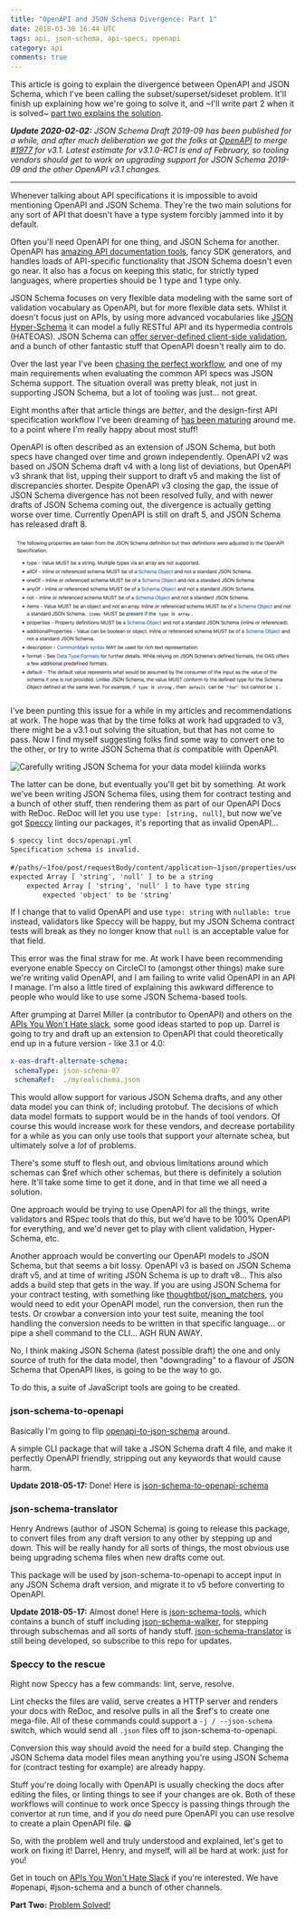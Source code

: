 ```yaml
---
title: "OpenAPI and JSON Schema Divergence: Part 1"
date: 2018-03-30 16:44 UTC
tags: api, json-schema, api-specs, openapi
category: api
comments: true
---
```


This article is going to explain the divergence between OpenAPI and JSON Schema, which I've been calling the subset/superset/sideset problem. It'll finish up explaining how we're going to solve it, and ~I'll write part 2 when it is solved~ [part two explains the solution][solution].

_**Update 2020-02-02:** JSON Schema Draft 2019-09 has been published for a while, and after much deliberation we got the folks at [OpenAPI](https://github.com/OAI/OpenAPI-Specification/issues/2025) to merge [#1977](https://github.com/OAI/OpenAPI-Specification/pull/1977) for  v3.1. Latest estimate for v3.1.0-RC1 is end of February, so tooling vendors should get to work on upgrading support for JSON Schema 2019-09 and the other OpenAPI v3.1 changes._

<hr>

Whenever talking about API specifications it is impossible to avoid mentioning OpenAPI and JSON Schema. They're the two main solutions for any sort of API that doesn't have a type system forcibly jammed into it by default.

Often you'll need OpenAPI for one thing, and JSON Schema for another. OpenAPI has [amazing API documentation tools](https://blog.apisyouwonthate.com/turning-contracts-into-beautiful-documentation-deac7013af18), fancy SDK generators, and handles loads of API-specific functionality that JSON Schema doesn't even go near. It also has a focus on keeping this static, for strictly typed languages, where properties should be 1 type and 1 type only.

JSON Schema focuses on very flexible data modeling with the same sort of validation vocabulary as OpenAPI, but for more flexible data sets. Whilst it doesn't focus just on APIs, by using more advanced vocabularies like [JSON Hyper-Schema](https://blog.apisyouwonthate.com/getting-started-with-json-hyper-schema-184775b91f) it can model a fully RESTful API and its hypermedia controls (HATEOAS). JSON Schema can [offer server-defined client-side validation](https://blog.apisyouwonthate.com/the-many-amazing-uses-of-json-schema-client-side-validation-c78a11fbde45), and a bunch of other fantastic stuff that OpenAPI doesn't really aim to do.

Over the last year I've been [chasing the perfect workflow](https://phil.tech/api/2017/07/20/my-vision-for-a-perfect-world-in-api-specification/), and one of my main requirements when evaluating the common API specs was JSON Schema support. The situation overall was pretty bleak, not just in supporting JSON Schema, but a lot of tooling was just... not great.

Eight months after that article things are _better_, and the design-first API specification workflow I've been dreaming of [has been maturing](https://phil.tech/api/2018/03/01/api-specification-workflow-matures/) around me. to a point where I'm really happy about most stuff!

OpenAPI is often described as an extension of JSON Schema, but both specs have changed over time and grown independently. OpenAPI v2 was based on JSON Schema draft v4 with a long list of deviations, but OpenAPI v3 shrank that list, upping their support to draft v5 and making the list of discrepancies shorter. Despite OpenAPI v3 closing the gap, the issue of JSON Schema divergence has not been resolved fully, and with newer drafts of JSON Schema coming out, the divergence is actually getting worse over time. Currently OpenAPI is still on draft 5, and JSON Schema has released draft 8.

![A list of caveats to the JSON Schema support in OpenAPI v3.0](images/article_images/2018-03-30-openapi-and-json-schema-divergence/json-schema-oai-differences.png)

I've been punting this issue for a while in my articles and recommendations at work. The hope was that by the time folks at work had upgraded to v3, there might be a v3.1 out solving the situation, but that has not come to pass. Now I find myself suggesting folks find some way to convert one to the other, or try to write JSON Schema that _is_ compatible with OpenAPI.

![Carefully writing JSON Schema for your data model kiiiinda works](article_images/2018-03-30-openapi-and-json-schema-divergence/data-model-service-model.png)

The latter can be done, but eventually you'll get bit by something. At work we've been writing JSON Schema files, using them for contract testing and a bunch of other stuff, then rendering them as part of our OpenAPI Docs with ReDoc. ReDoc will let you use `type: [string, null]`, but now we've got [Speccy](https://github.com/wework/speccy) linting our packages, it's reporting that as invalid OpenAPI...

~~~ shell
$ speccy lint docs/openapi.yml
Specification schema is invalid.

#/paths/~1foo/post/requestBody/content/application~1json/properties/user_uuid
expected Array [ 'string', 'null' ] to be a string
    expected Array [ 'string', 'null' ] to have type string
        expected 'object' to be 'string'
~~~

If I change that to valid OpenAPI and use `type: string` with `nullable: true` instead, validators like Speccy will be happy, but my JSON Schema contract tests will break as they no longer know that `null` is an acceptable value for that field.

This error was the final straw for me. At work I have been recommending everyone enable Speccy on CircleCI to (amongst other things) make sure we're writing valid OpenAPI, and I am failing to write valid OpenAPI in an API I manage. I'm also a little tired of explaining this awkward difference to people who would like to use some JSON Schema-based tools.

After grumping at Darrel Miller (a contributor to OpenAPI) and others on the [APIs You Won't Hate slack](https://slack.apisyouwonthate.com/), some good ideas started to pop up. Darrel is going to try and draft up an extension to OpenAPI that could theoretically end up in a future version - like 3.1 or 4.0:

~~~ yaml
x-oas-draft-alternate-schema:
 schemaType: json-schema-07
 schemaRef:  ./myrealschema.json
~~~

This would allow support for various JSON Schema drafts, and any other data model you can think of; including protobuf. The decisions of which data model formats to support would be in the hands of tool vendors. Of course this would increase work for these vendors, and decrease portability for a while as you can only use tools that support your alternate schea, but ultimately solve a _lot_ of problems.

There's some stuff to flesh out, and obvious limitations around which schemas can $ref which other schemas, but there is definitely a solution here. It'll take some time to get it done, and in that time we all need a solution.

One approach would be trying to use OpenAPI for all the things, write validators and RSpec tools that do this, but we'd have to be 100% OpenAPI for everything, and we'd never get to play with client validation, Hyper-Schema, etc.

Another approach would be converting our OpenAPI models to JSON Schema, but that seems a bit lossy. OpenAPI v3 is based on JSON Schema draft v5, and at time of writing JSON Schema is up to draft v8... This also adds a build step that gets in the way. If you are using JSON Schema for your contract testing, with something like [thoughtbot/json_matchers](https://github.com/thoughtbot/json_matchers), you would need to edit your OpenAPI model, run the conversion, then run the tests. Or crowbar a conversion into your test suite, meaning the tool handling the conversion needs to be written in that specific language... or pipe a shell command to the CLI... AGH RUN AWAY.

No, I think making JSON Schema (latest possible draft) the one and only source of truth for the data model, then "downgrading" to a flavour of JSON Schema that OpenAPI likes, is going to be the way to go.

To do this, a suite of JavaScript tools are going to be created.

### json-schema-to-openapi

Basically I'm going to flip [openapi-to-json-schema](https://github.com/mikunn/openapi-schema-to-json-schema) around.

A simple CLI package that will take a JSON Schema draft 4 file, and make it perfectly OpenAPI friendly, stripping out any keywords that would cause harm.

**Update 2018-05-17:** Done! Here is [json-schema-to-openapi-schema](https://github.com/wework/json-schema-to-openapi-schema)

### json-schema-translator

Henry Andrews (author of JSON Schema) is going to release this package, to convert files from any draft version to any other by stepping up and down. This will be really handy for all sorts of things, the most obvious use being upgrading schema files when new drafts come out.

This package will be used by json-schema-to-openapi to accept input in any JSON Schema draft version, and migrate it to v5 before converting to OpenAPI.

**Update 2018-05-17:** Almost done! Here is [json-schema-tools](https://github.com/cloudflare/json-schema-tools/), which contains a bunch of stuff including [json-schema-walker](https://github.com/cloudflare/json-schema-tools/tree/master/workspaces/json-schema-walker), for stepping through subschemas and all sorts of handy stuff. [json-schema-translator](https://github.com/cloudflare/json-schema-tools/tree/master/workspaces/json-schema-transform) is still being developed, so subscribe to this repo for updates.

### Speccy to the rescue

Right now Speccy has a few commands: lint, serve, resolve.

Lint checks the files are valid, serve creates a HTTP server and renders your docs with ReDoc, and resolve pulls in all the $ref's to create one mega-file. All of these commands could support a `-j / --json-schema` switch, which would send all `.json` files off to json-schema-to-openapi.

Conversion this way should avoid the need for a build step. Changing the JSON Schema data model files mean anything you're using JSON Schema for (contract testing for example) are already happy.

Stuff you're doing locally with OpenAPI is usually checking the docs after editing the files, or linting things to see if your changes are ok. Both of these workflows will continue to work once Speccy is passing things through the convertor at run time, and if you _do_ need pure OpenAPI you can use resolve to create a plain OpenAPI file. 😁

So, with the problem well and truly understood and explained, let's get to work on fixing it! Darrel, Henry, and myself, will all be hard at work: just for you!

Get in touch on [APIs You Won't Hate Slack](https://slack.apisyouwonthate.com/) if you're interested. We have #openapi, #json-schema and a bunch of other channels.

**Part Two:** [Problem Solved!][solution]

[solution]: /api/2018/04/13/openapi-and-json-schema-divergence-solved/
